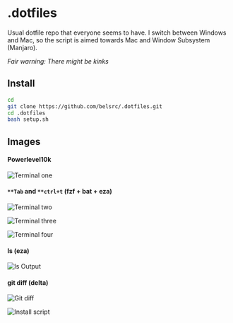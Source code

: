 # .dotfiles

Usual dotfile repo that everyone seems to have.
I switch between Windows and Mac, so the script is aimed towards Mac and Window Subsystem (Manjaro).

_Fair warning: There might be kinks_

## Install

```bash
cd
git clone https://github.com/belsrc/.dotfiles.git
cd .dotfiles
bash setup.sh
```

## Images

#### Powerlevel10k

![Terminal one](https://belsrc.github.io/gist-images/terminal/term-1.png)

#### `**Tab` and `**ctrl+t` (fzf + bat + eza)

![Terminal two](https://belsrc.github.io/gist-images/terminal/term-2.png)

![Terminal three](https://belsrc.github.io/gist-images/terminal/term-3.png)

![Terminal four](https://belsrc.github.io/gist-images/terminal/term-4.png)

#### ls (eza)

![ls Output](https://belsrc.github.io/gist-images/terminal/ls.png)

 #### git diff (delta)

![Git diff](https://belsrc.github.io/gist-images/terminal/git-diff.png)

![Install script](https://belsrc.github.io/gist-images/terminal/nix-install.png)
